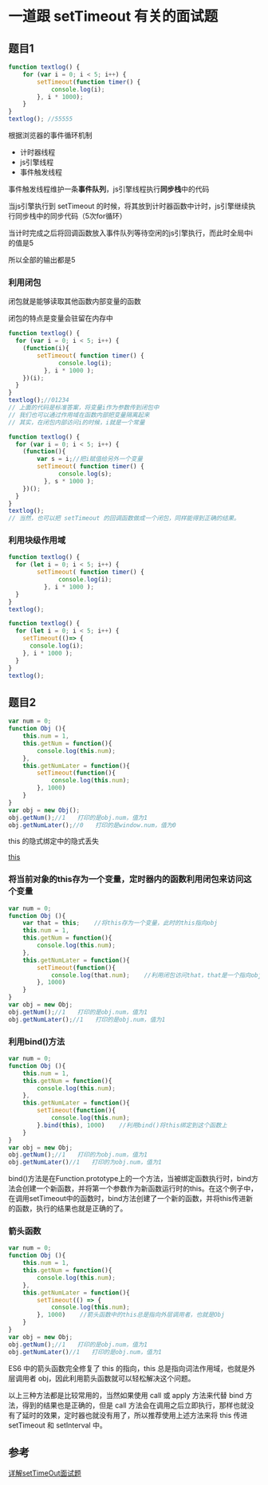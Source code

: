 # 一道跟 setTimeout 有关的面试题

## 题目1
```js
function textlog() {
    for (var i = 0; i < 5; i++) {
        setTimeout(function timer() {
            console.log(i);
        }, i * 1000);
    }
}
textlog(); //55555
```
根据浏览器的事件循环机制
* 计时器线程
* js引擎线程
* 事件触发线程

事件触发线程维护一条**事件队列**，js引擎线程执行**同步栈**中的代码

当js引擎执行到 setTimeout 的时候，将其放到计时器函数中计时，js引擎继续执行同步栈中的同步代码（5次for循环）

当计时完成之后将回调函数放入事件队列等待空闲的js引擎执行，而此时全局中i的值是5

所以全部的输出都是5
### 利用闭包
闭包就是能够读取其他函数内部变量的函数

闭包的特点是变量会驻留在内存中
```js
function textlog() {
  for (var i = 0; i < 5; i++) {
    (function(i){
        setTimeout( function timer() {
              console.log(i);
          }, i * 1000 );
    })(i);
  }
}
textlog();//01234
// 上面的代码是标准答案，将变量i作为参数传到闭包中
// 我们也可以通过作用域在函数内部把变量隔离起来
// 其实，在闭包内部访问i的时候，i就是一个常量
```
```js
function textlog() {
  for (var i = 0; i < 5; i++) {
    (function(){
        var s = i;//把i赋值给另外一个变量
        setTimeout( function timer() {
              console.log(s);
          }, s * 1000 );
    })();
  }
}
textlog();
// 当然，也可以把 setTimeout 的回调函数做成一个闭包，同样能得到正确的结果。
```
### 利用块级作用域
```js
function textlog() {
  for (let i = 0; i < 5; i++) {
        setTimeout( function timer() {
              console.log(i);
          }, i * 1000 );
  }
}
textlog();
```
```js
function textlog() {
  for (let i = 0; i < 5; i++) {
    setTimeout(()=> {
      console.log(i);
    }, i * 1000 );
  }
}
textlog();
```

## 题目2
```js
var num = 0;
function Obj (){
    this.num = 1,
    this.getNum = function(){
        console.log(this.num);
    },
    this.getNumLater = function(){
        setTimeout(function(){
            console.log(this.num);
        }, 1000)
    }
}
var obj = new Obj(); 
obj.getNum();//1　　打印的是obj.num，值为1
obj.getNumLater();//0　　打印的是window.num，值为0
```
this 的隐式绑定中的隐式丢失

[this](https://github.com/sophiayang1997/notebook/blob/master/JavaScript/this.md)
### 将当前对象的this存为一个变量，定时器内的函数利用闭包来访问这个变量
```js
var num = 0;
function Obj (){
    var that = this;    //将this存为一个变量，此时的this指向obj
    this.num = 1,
    this.getNum = function(){
        console.log(this.num);
    },
    this.getNumLater = function(){
        setTimeout(function(){
            console.log(that.num);    //利用闭包访问that，that是一个指向obj的指针
        }, 1000)
    }
}
var obj = new Obj; 
obj.getNum();//1　　打印的是obj.num，值为1
obj.getNumLater();//1　　打印的是obj.num，值为1
```
### 利用bind()方法
```js
var num = 0;
function Obj (){
    this.num = 1,
    this.getNum = function(){
        console.log(this.num);
    },
    this.getNumLater = function(){
        setTimeout(function(){
            console.log(this.num);
        }.bind(this), 1000)    //利用bind()将this绑定到这个函数上
    }
}
var obj = new Obj; 
obj.getNum();//1　　打印的为obj.num，值为1
obj.getNumLater()//1　　打印的为obj.num，值为1
```
bind()方法是在Function.prototype上的一个方法，当被绑定函数执行时，bind方法会创建一个新函数，并将第一个参数作为新函数运行时的this。在这个例子中，在调用setTimeout中的函数时，bind方法创建了一个新的函数，并将this传进新的函数，执行的结果也就是正确的了。

### 箭头函数
```js
var num = 0;
function Obj (){
    this.num = 1,
    this.getNum = function(){
        console.log(this.num);
    },
    this.getNumLater = function(){
        setTimeout(() => {
            console.log(this.num);
        }, 1000)    //箭头函数中的this总是指向外层调用者，也就是Obj
    }
}
var obj = new Obj; 
obj.getNum();//1　　打印的是obj.num，值为1
obj.getNumLater()//1　　打印的是obj.num，值为1
```
ES6 中的箭头函数完全修复了 this 的指向，this 总是指向词法作用域，也就是外层调用者 obj，因此利用箭头函数就可以轻松解决这个问题。

以上三种方法都是比较常用的，当然如果使用 call 或 apply 方法来代替 bind 方法，得到的结果也是正确的，但是 call 方法会在调用之后立即执行，那样也就没有了延时的效果，定时器也就没有用了，所以推荐使用上述方法来将 this 传进 setTimeout 和 setInterval 中。 

## 参考
[详解setTimeOut面试题](https://segmentfault.com/a/1190000009017901)